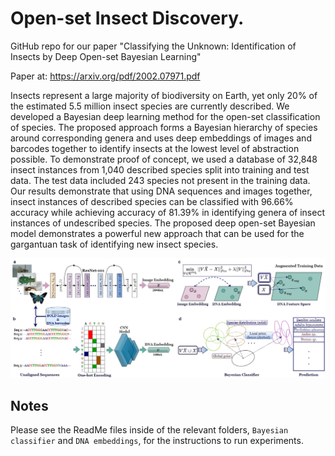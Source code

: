 # Open-set Insect Discovery.

GitHub repo for our paper "Classifying the Unknown: Identification of Insects by Deep Open-set Bayesian Learning" 

Paper at: https://arxiv.org/pdf/2002.07971.pdf

Insects represent a large majority of biodiversity on Earth, yet only 20\% of the estimated 5.5 million insect species are currently described. We developed a Bayesian deep learning method for the open-set classification of species. The proposed approach forms a Bayesian hierarchy of species around corresponding genera and uses deep embeddings of images and barcodes together to identify insects at the lowest level of abstraction possible. To demonstrate proof of concept, we used a database of 32,848 insect instances from 1,040 described species split into training and test data. The test data included 243 species not present in the training data. Our results demonstrate that using DNA sequences and images together, insect instances of described species can be classified with 96.66% accuracy while achieving accuracy of 81.39% in identifying genera of insect instances of undescribed species. The proposed deep open-set Bayesian model demonstrates a powerful new approach that can be used for the gargantuan task of identifying new insect species.

<p align="center">
  <img width="800" src="model_framework.jpg">
</p>
<p align="justify">

## Notes
Please see the ReadMe files inside of the relevant folders, `Bayesian classifier` and `DNA embeddings`, for the instructions to run experiments.
